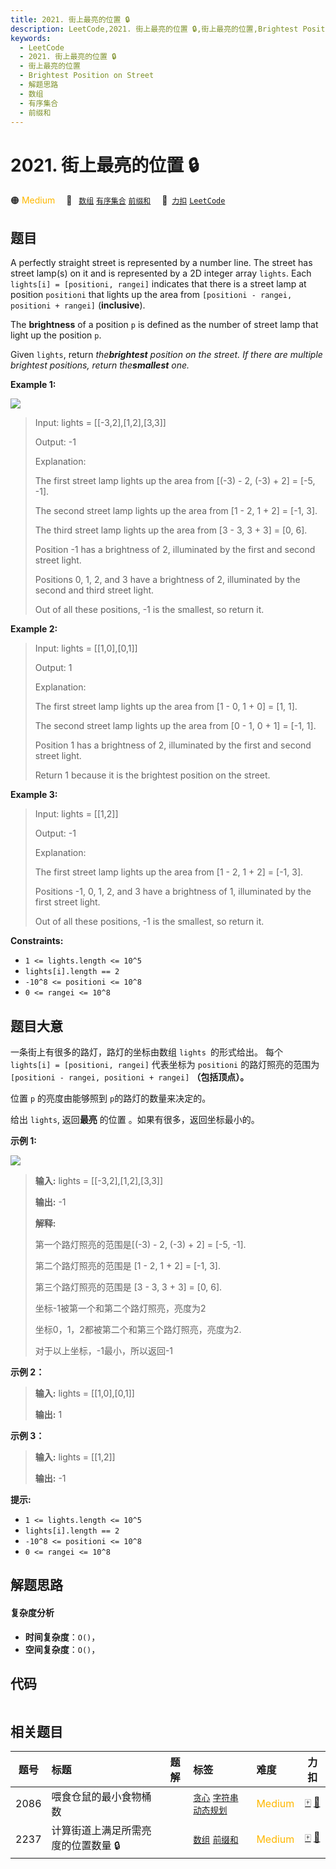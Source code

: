```yaml
---
title: 2021. 街上最亮的位置 🔒
description: LeetCode,2021. 街上最亮的位置 🔒,街上最亮的位置,Brightest Position on Street,解题思路,数组,有序集合,前缀和
keywords:
  - LeetCode
  - 2021. 街上最亮的位置 🔒
  - 街上最亮的位置
  - Brightest Position on Street
  - 解题思路
  - 数组
  - 有序集合
  - 前缀和
---
```


# 2021. 街上最亮的位置 🔒

🟠 <font color=#ffb800>Medium</font>&emsp; 🔖&ensp; [`数组`](/tag/array.md) [`有序集合`](/tag/ordered-set.md) [`前缀和`](/tag/prefix-sum.md)&emsp; 🔗&ensp;[`力扣`](https://leetcode.cn/problems/brightest-position-on-street) [`LeetCode`](https://leetcode.com/problems/brightest-position-on-street)

## 题目

A perfectly straight street is represented by a number line. The street has
street lamp(s) on it and is represented by a 2D integer array `lights`. Each
`lights[i] = [positioni, rangei]` indicates that there is a street lamp at
position `positioni` that lights up the area from `[positioni - rangei,
positioni + rangei]` (**inclusive**).

The **brightness** of a position `p` is defined as the number of street lamp
that light up the position `p`.

Given `lights`, return _the**brightest** position on the_ _street. If there
are multiple brightest positions, return the**smallest** one._



**Example 1:**

![](https://fastly.jsdelivr.net/gh/doocs/leetcode@main/solution/2000-2099/2021.Brightest%20Position%20on%20Street/images/image-20210928155140-1.png)

> Input: lights = [[-3,2],[1,2],[3,3]]
> 
> Output: -1
> 
> Explanation:
> 
> The first street lamp lights up the area from [(-3) - 2, (-3) + 2] = [-5, -1].
> 
> The second street lamp lights up the area from [1 - 2, 1 + 2] = [-1, 3].
> 
> The third street lamp lights up the area from [3 - 3, 3 + 3] = [0, 6].
> 
> 
> 
> Position -1 has a brightness of 2, illuminated by the first and second street light.
> 
> Positions 0, 1, 2, and 3 have a brightness of 2, illuminated by the second and third street light.
> 
> Out of all these positions, -1 is the smallest, so return it.
> 
> 

**Example 2:**

> Input: lights = [[1,0],[0,1]]
> 
> Output: 1
> 
> Explanation:
> 
> The first street lamp lights up the area from [1 - 0, 1 + 0] = [1, 1].
> 
> The second street lamp lights up the area from [0 - 1, 0 + 1] = [-1, 1].
> 
> 
> 
> Position 1 has a brightness of 2, illuminated by the first and second street light.
> 
> Return 1 because it is the brightest position on the street.

**Example 3:**

> Input: lights = [[1,2]]
> 
> Output: -1
> 
> Explanation:
> 
> The first street lamp lights up the area from [1 - 2, 1 + 2] = [-1, 3].
> 
> 
> 
> Positions -1, 0, 1, 2, and 3 have a brightness of 1, illuminated by the first street light.
> 
> Out of all these positions, -1 is the smallest, so return it.

**Constraints:**

  * `1 <= lights.length <= 10^5`
  * `lights[i].length == 2`
  * `-10^8 <= positioni <= 10^8`
  * `0 <= rangei <= 10^8`


## 题目大意

一条街上有很多的路灯，路灯的坐标由数组 `lights `的形式给出。 每个 `lights[i] = [positioni, rangei]` 代表坐标为
`positioni` 的路灯照亮的范围为 `[positioni - rangei, positioni + rangei]` **（包括顶点）。**

位置 `p` 的亮度由能够照到 `p`的路灯的数量来决定的。

给出 `lights`, 返回**最亮** 的位置 。如果有很多，返回坐标最小的。



**示例 1:**

![](https://fastly.jsdelivr.net/gh/doocs/leetcode@main/solution/2000-2099/2021.Brightest%20Position%20on%20Street/images/image-20210928155140-1.png)

> 
> 
> 
> 
> 
> **输入:** lights = [[-3,2],[1,2],[3,3]]
> 
> **输出:** -1
> 
> **解释:**
> 
> 第一个路灯照亮的范围是[(-3) - 2, (-3) + 2] = [-5, -1].
> 
> 第二个路灯照亮的范围是 [1 - 2, 1 + 2] = [-1, 3].
> 
> 第三个路灯照亮的范围是 [3 - 3, 3 + 3] = [0, 6].
> 
> 
> 
> 坐标-1被第一个和第二个路灯照亮，亮度为2
> 
> 坐标0，1，2都被第二个和第三个路灯照亮，亮度为2.
> 
> 对于以上坐标，-1最小，所以返回-1

**示例 2：**

> 
> 
> 
> 
> 
> **输入:** lights = [[1,0],[0,1]]
> 
> **输出:** 1
> 
> 

**示例 3：**

> 
> 
> 
> 
> 
> **输入:** lights = [[1,2]]
> 
> **输出:** -1
> 
> 



**提示:**

  * `1 <= lights.length <= 10^5`
  * `lights[i].length == 2`
  * `-10^8 <= positioni <= 10^8`
  * `0 <= rangei <= 10^8`


## 解题思路

#### 复杂度分析

- **时间复杂度**：`O()`，
- **空间复杂度**：`O()`，

## 代码

```javascript

```

## 相关题目

<!-- prettier-ignore -->
| 题号 | 标题 | 题解 | 标签 | 难度 | 力扣 |
| :------: | :------ | :------: | :------ | :------ | :------: |
| 2086 | 喂食仓鼠的最小食物桶数 |  |  [`贪心`](/tag/greedy.md) [`字符串`](/tag/string.md) [`动态规划`](/tag/dynamic-programming.md) | <font color=#ffb800>Medium</font> | [🀄️](https://leetcode.cn/problems/minimum-number-of-food-buckets-to-feed-the-hamsters) [🔗](https://leetcode.com/problems/minimum-number-of-food-buckets-to-feed-the-hamsters) |
| 2237 | 计算街道上满足所需亮度的位置数量 🔒 |  |  [`数组`](/tag/array.md) [`前缀和`](/tag/prefix-sum.md) | <font color=#ffb800>Medium</font> | [🀄️](https://leetcode.cn/problems/count-positions-on-street-with-required-brightness) [🔗](https://leetcode.com/problems/count-positions-on-street-with-required-brightness) |